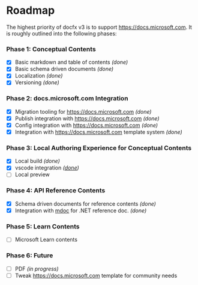 # Roadmap

The highest priority of docfx v3 is to support <https://docs.microsoft.com>. It is roughly outlined into the following phases:

### Phase 1: Conceptual Contents

- [x] Basic markdown and table of contents _(done)_
- [x] Basic schema driven documents _(done)_
- [x] Localization _(done)_
- [x] Versioning _(done)_

### Phase 2: docs.microsoft.com Integration
- [x] Migration tooling for <https://docs.microsoft.com> _(done)_
- [x] Publish integration with <https://docs.microsoft.com> _(done)_
- [x] Config integration with <https://docs.microsoft.com> _(done)_
- [x] Integration with <https://docs.microsoft.com> template system _(done)_

### Phase 3: Local Authoring Experience for Conceptual Contents

- [x] Local build _(done)_
- [x] vscode integration _([done](https://github.com/docascode/vscode-docs-build))_
- [ ] Local preview

### Phase 4: API Reference Contents

- [x] Schema driven documents for reference contents _(done)_
- [x] Integration with [mdoc](https://www.mono-project.com/docs/tools+libraries/tools/monodocer/) for .NET reference doc. _(done)_

### Phase 5: Learn Contents

- [ ] Microsoft Learn contents

### Phase 6: Future

- [ ] PDF _(in progress)_
- [ ] Tweak <https://docs.microsoft.com> template for community needs
